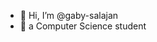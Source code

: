 - 👋 Hi, I’m @gaby-salajan
- 👀 a Computer Science student

<!---
This is a ✨ special ✨ repository because its `README.md` (this file) appears on your GitHub profile.
You can click the Preview link to take a look at your changes.
--->
